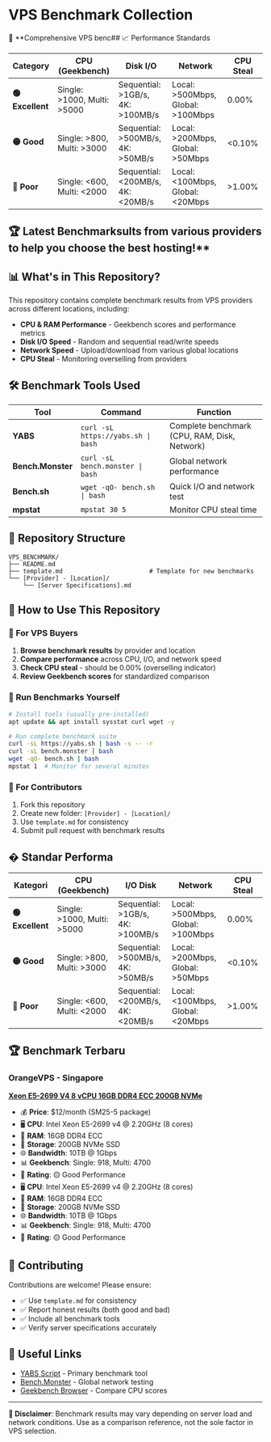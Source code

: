 # VPS Benchmark Collection

🚀 **Comprehensive VPS benc## 📈 Performance Standards

| Category | CPU (Geekbench) | Disk I/O | Network | CPU Steal |
|----------|-----------------|----------|---------|-----------|
| **🟢 Excellent** | Single: >1000, Multi: >5000 | Sequential: >1GB/s, 4K: >100MB/s | Local: >500Mbps, Global: >100Mbps | 0.00% |
| **🟡 Good** | Single: >800, Multi: >3000 | Sequential: >500MB/s, 4K: >50MB/s | Local: >200Mbps, Global: >50Mbps | <0.10% |
| **🔴 Poor** | Single: <600, Multi: <2000 | Sequential: <200MB/s, 4K: <20MB/s | Local: <100Mbps, Global: <20Mbps | >1.00% |

## 🏆 Latest Benchmarksults from various providers to help you choose the best hosting!**

## 📊 What's in This Repository?

This repository contains complete benchmark results from VPS providers across different locations, including:
- **CPU & RAM Performance** - Geekbench scores and performance metrics
- **Disk I/O Speed** - Random and sequential read/write speeds  
- **Network Speed** - Upload/download from various global locations
- **CPU Steal** - Monitoring overselling from providers

## 🛠️ Benchmark Tools Used

| Tool | Command | Function |
|------|---------|----------|
| **YABS** | `curl -sL https://yabs.sh \| bash` | Complete benchmark (CPU, RAM, Disk, Network) |
| **Bench.Monster** | `curl -sL bench.monster \| bash` | Global network performance |
| **Bench.sh** | `wget -qO- bench.sh \| bash` | Quick I/O and network test |
| **mpstat** | `mpstat 30 5` | Monitor CPU steal time |

## 📁 Repository Structure

```
VPS_BENCHMARK/
├── README.md
├── template.md                        # Template for new benchmarks
└── [Provider] - [Location]/
    └── [Server Specifications].md
```

## 🎯 How to Use This Repository

### 👥 For VPS Buyers
1. **Browse benchmark results** by provider and location
2. **Compare performance** across CPU, I/O, and network speed
3. **Check CPU steal** - should be 0.00% (overselling indicator)
4. **Review Geekbench scores** for standardized comparison

### 🔧 Run Benchmarks Yourself
```bash
# Install tools (usually pre-installed)
apt update && apt install sysstat curl wget -y

# Run complete benchmark suite
curl -sL https://yabs.sh | bash -s -- -r
curl -sL bench.monster | bash  
wget -qO- bench.sh | bash
mpstat 1  # Monitor for several minutes
```

### 🤝 For Contributors
1. Fork this repository
2. Create new folder: `[Provider] - [Location]/`
3. Use `template.md` for consistency
4. Submit pull request with benchmark results

## � Standar Performa

| Kategori | CPU (Geekbench) | I/O Disk | Network | CPU Steal |
|----------|-----------------|----------|---------|-----------|
| **🟢 Excellent** | Single: >1000, Multi: >5000 | Sequential: >1GB/s, 4K: >100MB/s | Local: >500Mbps, Global: >100Mbps | 0.00% |
| **🟡 Good** | Single: >800, Multi: >3000 | Sequential: >500MB/s, 4K: >50MB/s | Local: >200Mbps, Global: >50Mbps | <0.10% |
| **🔴 Poor** | Single: <600, Multi: <2000 | Sequential: <200MB/s, 4K: <20MB/s | Local: <100Mbps, Global: <20Mbps | >1.00% |

## 🏆 Benchmark Terbaru

### OrangeVPS - Singapore
**[Xeon E5-2699 V4 8 vCPU 16GB DDR4 ECC 200GB NVMe](./OrangeVPS%20-%20Singapore/Xeon%20E5-2699%20V4%208%20vCPU%2016GB%20DDR4%20ECC%20200GB%20NVMe.md)**
- 💰 **Price**: $12/month (SM25-5 package)
- 🖥️ **CPU**: Intel Xeon E5-2699 v4 @ 2.20GHz (8 cores)
- 🧠 **RAM**: 16GB DDR4 ECC
- 💾 **Storage**: 200GB NVMe SSD
- 🌐 **Bandwidth**: 10TB @ 1Gbps
- 📊 **Geekbench**: Single: 918, Multi: 4700
- 🎯 **Rating**: 🟡 Good Performance
- 🖥️ **CPU**: Intel Xeon E5-2699 v4 @ 2.20GHz (8 cores)
- 🧠 **RAM**: 16GB DDR4 ECC
- 💾 **Storage**: 200GB NVMe SSD
- 🌐 **Bandwidth**: 10TB @ 1Gbps
- 📊 **Geekbench**: Single: 918, Multi: 4700
- 🎯 **Rating**: 🟡 Good Performance

## 🤝 Contributing

Contributions are welcome! Please ensure:
- ✅ Use `template.md` for consistency
- ✅ Report honest results (both good and bad)
- ✅ Include all benchmark tools
- ✅ Verify server specifications accurately

## 🔗 Useful Links

- [YABS Script](https://github.com/masonr/yet-another-bench-script) - Primary benchmark tool
- [Bench.Monster](https://bench.monster) - Global network testing
- [Geekbench Browser](https://browser.geekbench.com/) - Compare CPU scores

---
**📝 Disclaimer**: Benchmark results may vary depending on server load and network conditions. Use as a comparison reference, not the sole factor in VPS selection.
